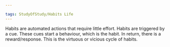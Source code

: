 ```yaml
---

tags: StudyOfStudy/Habits Life 
---
```


Habits are automated actions that require little effort. Habits are triggered by a cue. These cues start a behaviour, which is the habit. In return, there is a reward/response. This is the virtuous or vicious cycle of habits. 